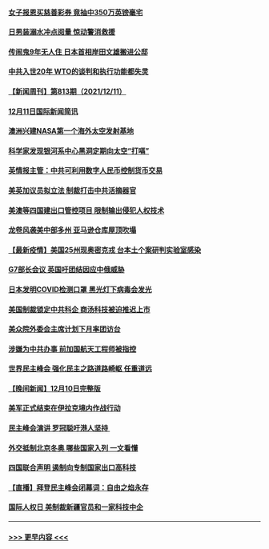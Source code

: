 #### [女子报恩买慈善彩券 竟抽中350万英镑毫宅](../pages/prog202/a103291702.md?t=12122001) 
#### [日男装溺水冲点阅量 惊动警消救援](../pages/prog202/a103291653.md?t=12122001) 
#### [传闹鬼9年无人住 日本首相岸田文雄搬进公邸](../pages/prog202/a103291582.md?t=12122001) 
#### [中共入世20年 WTO的谈判和执行功能都失灵](../pages/prog202/a103291396.md?t=12122001) 
#### [【新闻周刊】第813期（2021/12/11）](../pages/prog202/a103291518.md?t=12122001) 
#### [12月11日国际新闻简讯](../pages/prog202/a103291405.md?t=12122001) 
#### [澳洲兴建NASA第一个海外太空发射基地](../pages/prog202/a103291397.md?t=12122001) 
#### [科学家发现银河系中心黑洞定期向太空“打嗝”](../pages/prog202/a103291115.md?t=12122001) 
#### [英情报主管：中共可利用数字人民币控制货币交易](../pages/prog202/a103291324.md?t=12122001) 
#### [美英加议员拟立法 制裁打击中共活摘器官](../pages/prog202/a103291304.md?t=12122001) 
#### [美澳等四国建出口管控项目 限制输出侵犯人权技术](../pages/prog202/a103291284.md?t=12122001) 
#### [龙卷风袭美中部多州 亚马逊仓库屋顶吹塌](../pages/prog202/a103291242.md?t=12122001) 
#### [【最新疫情】美国25州现奥密克戎 台本土个案研判实验室感染](../pages/prog202/a103291249.md?t=12122001) 
#### [G7部长会议 英国吁团结因应中俄威胁](../pages/prog202/a103291233.md?t=12122001) 
#### [日本发明COVID检测口罩 黑光灯下病毒会发光](../pages/prog202/a103291133.md?t=12122001) 
#### [美国制裁锁定中共科企 商汤科技被迫推迟上市](../pages/prog202/a103291094.md?t=12122001) 
#### [美众院外委会主席计划下月率团访台](../pages/prog202/a103291058.md?t=12122001) 
#### [涉嫌为中共办事 前加国航天工程师被指控](../pages/prog202/a103290778.md?t=12122001) 
#### [世界民主峰会 强化民主之路道路崎岖 任重道远](../pages/prog202/a103290944.md?t=12122001) 
#### [【晚间新闻】12月10日完整版](../pages/prog202/a103290928.md?t=12122001) 
#### [美军正式结束在伊拉克境内作战行动](../pages/prog202/a103290595.md?t=12122001) 
#### [民主峰会演讲 罗冠聪吁港人坚持 ](../pages/prog202/a103290755.md?t=12122001) 
#### [外交抵制北京冬奥 哪些国家入列 一文看懂](../pages/prog202/a103290878.md?t=12122001) 
#### [四国联合声明 遏制向专制国家出口高科技](../pages/prog202/a103290591.md?t=12122001) 
#### [【直播】拜登民主峰会闭幕词：自由之焰永存](../pages/prog202/a103290832.md?t=12122001) 
#### [国际人权日 美制裁新疆官员和一家科技中企](../pages/prog202/a103290400.md?t=12122001) 

----
#### [ >>> 更早内容 <<< ](../indexes/prog202-earlier.md)
